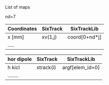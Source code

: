List of maps

nd=7

Coordinates |SixTrack | SixTrackLib |
-----------|----------|-------------|
x [mm]     | xv(1,j)  |coord[0+nd*j]|
.....      |          |             |


hor dipole | SixTrack  | SixTrackLib |
-----------|-----------|-------------|
h kicl     | strack(i) | argf[elem_id+0]  |
........   |           |             |